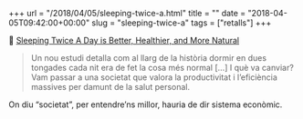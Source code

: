 +++
url = "/2018/04/05/sleeping-twice-a.html"
title = ""
date = "2018-04-05T09:42:00+00:00"
slug = "sleeping-twice-a"
tags = ["retalls"]
+++

📎 [Sleeping Twice A Day is Better, Healthier, and More Natural](https://www.geek.com/science/sleeping-twice-a-day-is-better-healthier-and-more-natural-1735963/)

> Un nou estudi detalla com al llarg de la història dormir en dues tongades cada nit era de fet la cosa més normal […] I què va canviar? Vam passar a una societat que valora la productivitat i l’eficiència massives per damunt de la salut personal.

On diu “societat”, per entendre’ns millor, hauria de dir sistema econòmic.